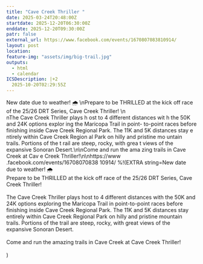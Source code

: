 ```yaml
---
title: "Cave Creek Thriller "
date: 2025-03-24T20:48:00Z
startdate: 2025-12-20T06:30:00Z
enddate: 2025-12-20T09:30:00Z
patr: false
external_url: https://www.facebook.com/events/1670807083810914/
layout: post
location: 
feature-img: "assets/img/big-trail.jpg"
outputs:
  - html
  - calendar
ICSDescription: |+2
  2025-10-20T02:29:55Z
---
```


New date due to weather! 🌧️ \nPrepare to be THRILLED at the   kick off race of the 25/26 DRT   Series, Cave Creek Thriller! \n\  nThe Cave Creek Thriller plays h  ost to 4 different distances wit  h the 50K and 24K options explor  ing the Maricopa Trail in point-  to-point races before finishing   inside Cave Creek Regional Park.   The 11K and 5K distances stay e  ntirely within Cave Creek Region  al Park on hilly and pristine mo  untain trails. Portions of the t  rail are steep, rocky, with grea  t views of the expansive Sonoran   Desert.\n\nCome and run the ama  zing trails in Cave Creek at Cav  e Creek Thriller!\n\nhttps://www  .facebook.com/events/16708070838  10914/
%!(EXTRA string=New date due to weather! 🌧️ <br>
  Prepare to be THRILLED at the kick off race of the 25/26 DRT Series, Cave Creek Thriller! <br>
  <br>
  The Cave Creek Thriller plays host to 4 different distances with the 50K and 24K options exploring the Maricopa Trail in point-to-point races before finishing inside Cave Creek Regional Park. The 11K and 5K distances stay entirely within Cave Creek Regional Park on hilly and pristine mountain trails. Portions of the trail are steep, rocky, with great views of the expansive Sonoran Desert.<br>
  <br>
  Come and run the amazing trails in Cave Creek at Cave Creek Thriller!<br>
  <br>
  )